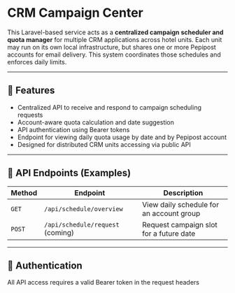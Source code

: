 # CRM Campaign Center

This Laravel-based service acts as a **centralized campaign scheduler and quota manager** for multiple CRM applications across hotel units. Each unit may run on its own local infrastructure, but shares one or more Pepipost accounts for email delivery. This system coordinates those schedules and enforces daily limits.

---

## 🎯 Features

- Centralized API to receive and respond to campaign scheduling requests
- Account-aware quota calculation and date suggestion
- API authentication using Bearer tokens
- Endpoint for viewing daily quota usage by date and by Pepipost account
- Designed for distributed CRM units accessing via public API

---

## 📡 API Endpoints (Examples)

| Method | Endpoint                          | Description                             |
|--------|-----------------------------------|-----------------------------------------|
| `GET`  | `/api/schedule/overview`         | View daily schedule for an account group |
| `POST` | `/api/schedule/request` (coming) | Request campaign slot for a future date |

---

## 🔐 Authentication

All API access requires a valid Bearer token in the request headers

